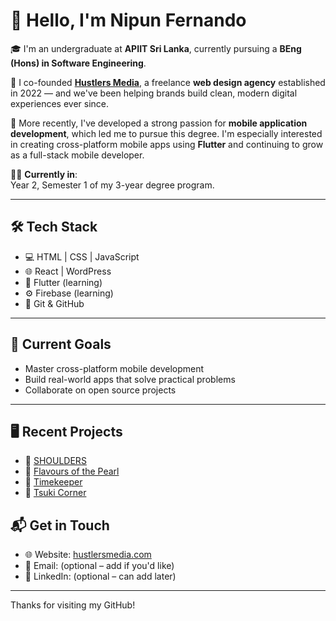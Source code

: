 # 👋 Hello, I'm Nipun Fernando

🎓 I'm an undergraduate at **APIIT Sri Lanka**, currently pursuing a **BEng (Hons) in Software Engineering**.

🚀 I co-founded [**Hustlers Media**](https://hustlersmedia.com/), a freelance **web design agency** established in 2022 — and we've been helping brands build clean, modern digital experiences ever since.

📱 More recently, I've developed a strong passion for **mobile application development**, which led me to pursue this degree. I'm especially interested in creating cross-platform mobile apps using **Flutter** and continuing to grow as a full-stack mobile developer.

🧑‍💻 **Currently in**:  
Year 2, Semester 1 of my 3-year degree program.

---

## 🛠️ Tech Stack
- 💻 HTML | CSS | JavaScript
- 🌐 React | WordPress
- 📱 Flutter (learning)
- ⚙️ Firebase (learning)
- 🧪 Git & GitHub

---

## 🎯 Current Goals
- Master cross-platform mobile development
- Build real-world apps that solve practical problems
- Collaborate on open source projects

---

## 🖥️ Recent Projects
- 🔗 [SHOULDERS](https://shouldersbyharpos.com/)
- 🔗 [Flavours of the Pearl](https://flavoursofthepearl.com/)
- 🔗 [Timekeeper](https://timekeeper.global/)
- 🔗 [Tsuki Corner](https://tsukicorner.com/)

## 📬 Get in Touch
- 🌐 Website: [hustlersmedia.com](https://hustlersmedia.com/)
- 📧 Email: (optional – add if you'd like)
- 💼 LinkedIn: (optional – can add later)

---

Thanks for visiting my GitHub!

